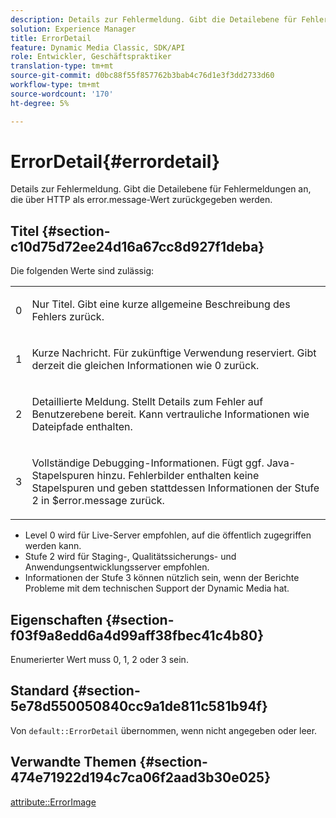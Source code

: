 ```yaml
---
description: Details zur Fehlermeldung. Gibt die Detailebene für Fehlermeldungen an, die über HTTP als error.message-Wert zurückgegeben werden.
solution: Experience Manager
title: ErrorDetail
feature: Dynamic Media Classic, SDK/API
role: Entwickler, Geschäftspraktiker
translation-type: tm+mt
source-git-commit: d0bc88f55f857762b3bab4c76d1e3f3dd2733d60
workflow-type: tm+mt
source-wordcount: '170'
ht-degree: 5%

---
```



# ErrorDetail{#errordetail}

Details zur Fehlermeldung. Gibt die Detailebene für Fehlermeldungen an, die über HTTP als error.message-Wert zurückgegeben werden.

## Titel {#section-c10d75d72ee24d16a67cc8d927f1deba}

Die folgenden Werte sind zulässig:

<table id="simpletable_7904444FF9F14D678F05094CA9E45664"> 
 <tr class="strow"> 
  <td class="stentry"> <p>0 </p></td> 
  <td class="stentry"> <p>Nur Titel. Gibt eine kurze allgemeine Beschreibung des Fehlers zurück. </p></td> 
 </tr> 
 <tr class="strow"> 
  <td class="stentry"> <p>1 </p></td> 
  <td class="stentry"> <p>Kurze Nachricht. Für zukünftige Verwendung reserviert. Gibt derzeit die gleichen Informationen wie 0 zurück. </p></td> 
 </tr> 
 <tr class="strow"> 
  <td class="stentry"> <p>2 </p></td> 
  <td class="stentry"> <p>Detaillierte Meldung. Stellt Details zum Fehler auf Benutzerebene bereit. Kann vertrauliche Informationen wie Dateipfade enthalten. </p></td> 
 </tr> 
 <tr class="strow"> 
  <td class="stentry"> <p>3 </p></td> 
  <td class="stentry"> <p>Vollständige Debugging-Informationen. Fügt ggf. Java-Stapelspuren hinzu. Fehlerbilder enthalten keine Stapelspuren und geben stattdessen Informationen der Stufe 2 in <span class="codeph"> $error.message</span> zurück. </p></td> 
 </tr> 
</table>

* Level 0 wird für Live-Server empfohlen, auf die öffentlich zugegriffen werden kann.
* Stufe 2 wird für Staging-, Qualitätssicherungs- und Anwendungsentwicklungsserver empfohlen.
* Informationen der Stufe 3 können nützlich sein, wenn der Berichte Probleme mit dem technischen Support der Dynamic Media hat.

## Eigenschaften {#section-f03f9a8edd6a4d99aff38fbec41c4b80}

Enumerierter Wert muss 0, 1, 2 oder 3 sein.

## Standard {#section-5e78d550050840cc9a1de811c581b94f}

Von `default::ErrorDetail` übernommen, wenn nicht angegeben oder leer.

## Verwandte Themen {#section-474e71922d194c7ca06f2aad3b30e025}

[attribute::ErrorImage](../../../../../ir-api/material-cat/image-rendering-api-ref/c-ir-material-catalog/c-ir-attributes-reference/r-ir-errorimage.md#reference-b58bdaba96074c52802ca8dc54bfe2f0)
